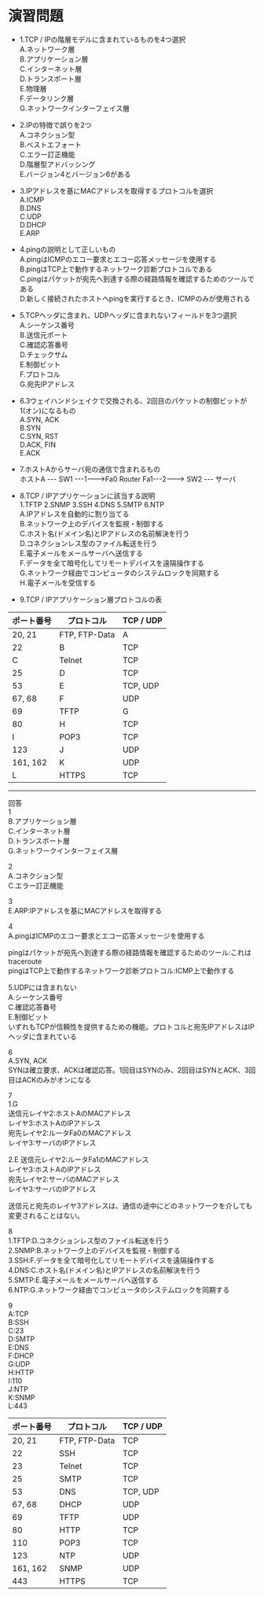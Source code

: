 # 演習問題
- 1.TCP / IPの階層モデルに含まれているものを4つ選択  
A.ネットワーク層  
B.アプリケーション層  
C.インターネット層  
D.トランスポート層  
E.物理層  
F.データリンク層  
G.ネットワークインターフェイス層

- 2.IPの特徴で誤りを2つ  
A.コネクション型  
B.ベストエフォート  
C.エラー訂正機能  
D.階層型アドバッシング  
E.バージョン4とバージョン6がある  

- 3.IPアドレスを基にMACアドレスを取得するプロトコルを選択  
A.ICMP  
B.DNS  
C.UDP  
D.DHCP  
E.ARP  

- 4.pingの説明として正しいもの  
A.pingはICMPのエコー要求とエコー応答メッセージを使用する  
B.pingはTCP上で動作するネットワーク診断プロトコルである  
C.pingはパケットが宛先へ到達する際の経路情報を確認するためのツールである  
D.新しく接続されたホストへpingを実行するとき、ICMPのみが使用される

- 5.TCPヘッダに含まれ、UDPヘッダに含まれないフィールドを3つ選択  
A.シーケンス番号  
B.送信元ポート  
C.確認応答番号  
D.チェックサム  
E.制御ビット  
F.プロトコル  
G.宛先IPアドレス

- 6.3ウェイハンドシェイクで交換される、2回目のパケットの制御ビットが1(オン)になるもの  
A.SYN, ACK  
B.SYN  
C.SYN, RST  
D.ACK, FIN  
E.ACK

- 7.ホストAからサーバ宛の通信で含まれるもの  
ホストA --- SW1 ---1--->Fa0 Router Fa1---2---> SW2 --- サーバ

- 8.TCP / IPアプリケーションに該当する説明  
1.TFTP
2.SNMP
3.SSH
4.DNS
5.SMTP
6.NTP  
A.IPアドレスを自動的に割り当てる  
B.ネットワーク上のデバイスを監視・制御する  
C.ホスト名(ドメイン名)とIPアドレスの名前解決を行う  
D.コネクションレス型のファイル転送を行う  
E.電子メールをメールサーバへ送信する  
F.データを全て暗号化してリモートデバイスを遠隔操作する  
G.ネットワーク経由でコンピュータのシステムロックを同期する  
H.電子メールを受信する

- 9.TCP / IPアプリケーション層プロトコルの表

|ポート番号|プロトコル    |TCP / UDP|
|--------|-------------|---------|
|20, 21  |FTP, FTP-Data|A        |
|22      |B            |TCP      |
|C       |Telnet       |TCP      |
|25      |D            |TCP      |
|53      |E            |TCP, UDP |
|67, 68  |F            |UDP      |
|69      |TFTP         |G        |
|80      |H            |TCP      |
|I       |POP3         |TCP      |
|123     |J            |UDP      |
|161, 162|K            |UDP      |
|L       |HTTPS        |TCP      |

---
回答  
1  
B.アプリケーション層  
C.インターネット層  
D.トランスポート層  
G.ネットワークインターフェイス層

2  
A.コネクション型  
C.エラー訂正機能

3  
E.ARP:IPアドレスを基にMACアドレスを取得する  

4  
A.pingはICMPのエコー要求とエコー応答メッセージを使用する  

pingはパケットが宛先へ到達する際の経路情報を確認するためのツール:これはtraceroute  
pingはTCP上で動作するネットワーク診断プロトコル:ICMP上で動作する  

5.UDPには含まれない  
A.シーケンス番号  
C.確認応答番号  
E.制御ビット  
いずれもTCPが信頼性を提供するための機能。プロトコルと宛先IPアドレスはIPヘッダに含まれている

6  
A.SYN, ACK  
SYNは確立要求、ACKは確認応答。1回目はSYNのみ、2回目はSYNとACK、3回目はACKのみがオンになる

7  
1.G  
送信元レイヤ2:ホストAのMACアドレス  
レイヤ3:ホストAのIPアドレス  
宛先レイヤ2:ルータFa0のMACアドレス  
レイヤ3:サーバのIPアドレス

2.E
送信元レイヤ2:ルータFa1のMACアドレス  
レイヤ3:ホストAのIPアドレス  
宛先レイヤ2:サーバのMACアドレス  
レイヤ3:サーバのIPアドレス  

送信元と宛先のレイヤ3アドレスは、通信の途中にどのネットワークを介しても変更されることはない。

8  
1.TFTP:D.コネクションレス型のファイル転送を行う  
2.SNMP:B.ネットワーク上のデバイスを監視・制御する  
3.SSH:F.データを全て暗号化してリモートデバイスを遠隔操作する  
4.DNS:C.ホスト名(ドメイン名)とIPアドレスの名前解決を行う  
5.SMTP:E.電子メールをメールサーバへ送信する  
6.NTP:G.ネットワーク経由でコンピュータのシステムロックを同期する

9  
A:TCP  
B:SSH  
C:23  
D:SMTP  
E:DNS  
F:DHCP  
G:UDP  
H:HTTP  
I:110  
J:NTP  
K:SNMP  
L:443

|ポート番号|プロトコル    |TCP / UDP|
|--------|-------------|---------|
|20, 21  |FTP, FTP-Data|TCP      |
|22      |SSH          |TCP      |
|23      |Telnet       |TCP      |
|25      |SMTP         |TCP      |
|53      |DNS          |TCP, UDP |
|67, 68  |DHCP         |UDP      |
|69      |TFTP         |UDP      |
|80      |HTTP         |TCP      |
|110     |POP3         |TCP      |
|123     |NTP          |UDP      |
|161, 162|SNMP         |UDP      |
|443     |HTTPS        |TCP      |
